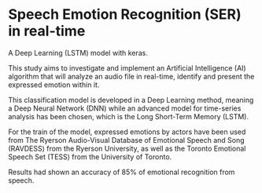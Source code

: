 # Speech Emotion Recognition (SER) in real-time
A Deep Learning (LSTM) model with keras.

This study aims to investigate and implement an Artificial Intelligence (AI) algorithm that will analyze an audio file in real-time, identify and present the expressed emotion within it.

This classification model is developed in a Deep Learning method, meaning a Deep Neural Network (DNN) while an advanced model for time-series analysis has been chosen, which is the Long Short-Term Memory (LSTM).

For the train of the model, expressed emotions by actors have been used from The Ryerson Audio-Visual Database of Emotional Speech and Song (RAVDESS) from the Ryerson University, as well as the Toronto Emotional Speech Set (TESS) from the University of Toronto.

Results had shown an accuracy of 85% of emotional recognition from speech.
